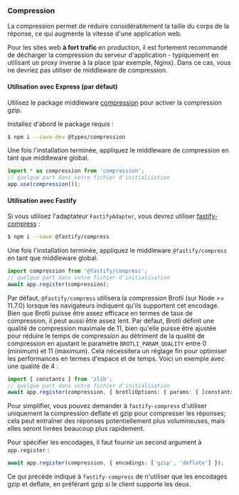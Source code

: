 ### Compression

La compression permet de réduire considérablement la taille du corps de la réponse, ce qui augmente la vitesse d'une application web.

Pour les sites web **à fort trafic** en production, il est fortement recommandé de décharger la compression du serveur d'application - typiquement en utilisant un proxy inverse à la place (par exemple, Nginx). Dans ce cas, vous ne devriez pas utiliser de middleware de compression.

#### Utilisation avec Express (par défaut)

Utilisez le package middleware [compression](https://github.com/expressjs/compression) pour activer la compression gzip.

Installez d'abord le package requis :

```bash
$ npm i --save-dev @types/compression
```

Une fois l'installation terminée, appliquez le middleware de compression en tant que middleware global.

```typescript
import * as compression from 'compression';
// quelque part dans votre fichier d'initialisation
app.use(compression());
```

#### Utilisation avec Fastify

Si vous utilisez l'adaptateur `FastifyAdapter`, vous devrez utiliser [fastify-compress](https://github.com/fastify/fastify-compress) :

```bash
$ npm i --save @fastify/compress
```

Une fois l'installation terminée, appliquez le middleware `@fastify/compress` en tant que middleware global.

```typescript
import compression from '@fastify/compress';
// quelque part dans votre fichier d'initialisation
await app.register(compression);
```

Par défaut, `@fastify/compress` utilisera la compression Brotli (sur Node >= 11.7.0) lorsque les navigateurs indiquent qu'ils supportent cet encodage. Bien que Brotli puisse être assez efficace en termes de taux de compression, il peut aussi être assez lent. Par défaut, Brotli définit une qualité de compression maximale de 11, bien qu'elle puisse être ajustée pour réduire le temps de compression au détriment de la qualité de compression en ajustant le paramètre `BROTLI_PARAM_QUALITY` entre 0 (minimum) et 11 (maximum). Cela nécessitera un réglage fin pour optimiser les performances en termes d'espace et de temps. Voici un exemple avec une qualité de 4 :

```typescript
import { constants } from 'zlib';
// quelque part dans votre fichier d'initialisation
await app.register(compression, { brotliOptions: { params: { [constants.BROTLI_PARAM_QUALITY]: 4 } } });
```

Pour simplifier, vous pouvez demander à `fastify-compress` d'utiliser uniquement la compression deflate et gzip pour compresser les réponses; cela peut entraîner des réponses potentiellement plus volumineuses, mais elles seront livrées beaucoup plus rapidement.

Pour spécifier les encodages, il faut fournir un second argument à `app.register` :

```typescript
await app.register(compression, { encodings: ['gzip', 'deflate'] });
```

Ce qui précède indique à `fastify-compress` de n'utiliser que les encodages gzip et deflate, en préférant gzip si le client supporte les deux.
